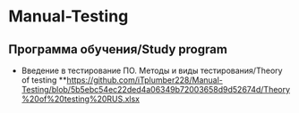# Manual-Testing
## Программа обучения/Study program
* Введение в тестирование ПО. Методы и виды тестирования/Theory of testing
**https://github.com/iTplumber228/Manual-Testing/blob/5b5ebc54ec22ded4a06349b72003658d9d52674d/Theory%20of%20testing%20RUS.xlsx
